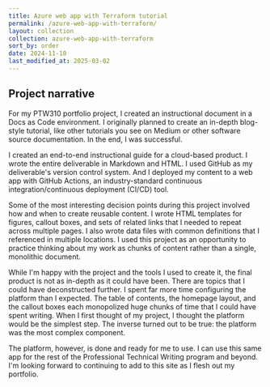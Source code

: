 ```yaml
---
title: Azure web app with Terraform tutorial
permalink: /azure-web-app-with-terraform/
layout: collection
collection: azure-web-app-with-terraform
sort_by: order
date: 2024-11-10
last_modified_at: 2025-03-02
---
```


## Project narrative

For my PTW310 portfolio project, I created an instructional document
in a Docs as Code environment. I originally planned to create an in-depth
blog-style tutorial, like other tutorials you see on Medium or other
software source documentation. In the end, I was successful.

I created an end-to-end instructional guide for a cloud-based product. I
wrote the entire deliverable in Markdown and HTML. I used GitHub as my
deliverable's version control system. And I deployed my content to a web app
with GitHub Actions, an industry-standard continuous integration/continuous
deployment (CI/CD) tool.

Some of the most interesting decision points during this project involved how
and when to create reusable content. I wrote HTML templates for figures,
callout boxes, and sets of related links that I needed to repeat across
multiple pages. I also wrote data files with common definitions that I
referenced in multiple locations. I used this project as an opportunity to
practice thinking about my work as chunks of content rather than a single,
monolithic document.

While I'm happy with the project and the tools I used to create it, the final
product is not as in-depth as it could have been. There are topics
that I could have deconstructed further. I spent far more time configuring the
platform than I expected. The table of contents, the homepage layout, and the
callout boxes each monopolized huge chunks of time that I could have spent
writing. When I first thought of my project, I thought the platform would be
the simplest step. The inverse turned out to be true: the platform was the most
complex component.

The platform, however, is done and ready for me to use. I can use this same app
for the rest of the Professional Technical Writing program and beyond. I'm
looking forward to continuing to add to this site as I flesh out my portfolio.

